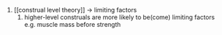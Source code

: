 1. [[construal level theory]] → limiting factors
	1. higher-level construals are more likely to be(come) limiting factors e.g. muscle mass before strength